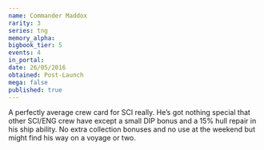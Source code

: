 ```yaml
---
name: Commander Maddox
rarity: 3
series: tng
memory_alpha:
bigbook_tier: 5
events: 4
in_portal:
date: 26/05/2016
obtained: Post-Launch
mega: false
published: true
---
```


A perfectly average crew card for SCI really. He’s got nothing special that other SCI/ENG crew have except a small DIP bonus and a 15% hull repair in his ship ability. No extra collection bonuses and no use at the weekend but might find his way on a voyage or two.
